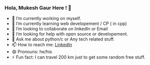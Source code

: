 ### Hola, Mukesh Gaur Here ! 👋

- 🔭 I’m currently working on myself.
- 🌱 I’m currently learning web developement / CP ( in cpp)
- 👯 I’m looking to collaborate on linkedIn or Email
- 🤔 I’m looking for help with open source or developement.
- 💬 Ask me about python/c or Any tech related stuff.
- 📫 How to reach me: [LinkedIn ](https://www.linkedin.com/in/mukesh-gaur-625186225/)
- 😄 Pronouns: he/his
- ⚡ Fun fact: I can travel 200 km just to get some random free stuff.
